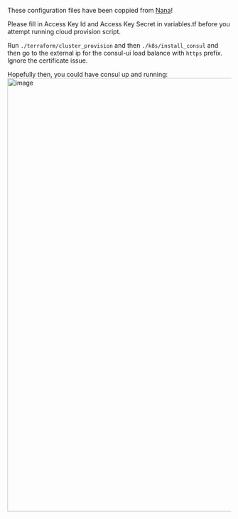 These configuration files have been coppied from [Nana](https://gitlab.com/twn-youtube/consul-crash-course/-/tree/main?ref_type=heads)!

Please fill in Access Key Id and Access Key Secret in variables.tf before you attempt running cloud provision script.

Run `./terraform/cluster_provision` and then `./k8s/install_consul` and then go to the external ip for the consul-ui load balance with `https` prefix. Ignore the certificate issue.

Hopefully then, you could have consul up and running:
<img width="974" alt="image" src="https://github.com/shehio/the-final-problem/assets/4094464/bd181248-9759-41e7-b354-37e195eb576a">
